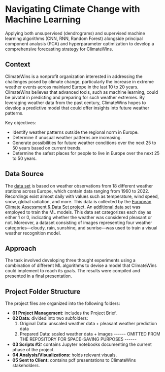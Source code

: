 # Navigating Climate Change with Machine Learning

Applying both unsupervised (dendrograms) and supervised machine learning algorithms (CNN, RNN, Random Forest) alongside principal component analysis (PCA) and hyperparameter optimization to develop a comprehensive forecasting strategy for ClimateWins.

## Context

ClimateWins is a nonprofit organization interested in addressing the challenges posed by climate change, particularly the increase in extreme weather events across mainland Europe in the last 10 to 20 years.
ClimateWins believes that advanced tools, such as machine learning, could be pivotal in predicting and preparing for such weather extremes.
By leveraging weather data from the past century, ClimateWins hopes to develop a predictive model that could offer insights into future weather patterns.

Key objectives:
- Identify weather patterns outside the regional norm in Europe.
- Determine if unusual weather patterns are increasing.
- Generate possibilities for future weather conditions over the next 25 to 50 years based on current trends.
- Determine the safest places for people to live in Europe over the next 25 to 50 years.

## Data Source

The [data set](https://s3.amazonaws.com/coach-courses-us/public/courses/da-spec-ml/Scripts/A1/Dataset-weather-prediction-dataset-processed.csv) is based on 
weather observations from 18 different weather stations across Europe, which contain data ranging from 1960 to 2022.
Recordings exist almost daily with values such as temperature, wind speed, snow, global radiation, and more.
This data is collected by the [European Climate Assessment & Data Set project](https://www.ecad.eu/).
An [additional data set](https://images.careerfoundry.com/public/courses/da-spec-ml/Scripts/A1/Dataset-Answers-Weather_Prediction_Pleasant_Weather.csv) was employed
to train the ML models. This data set categorizes each day as either 1 or 0, indicating whether the weather was considered pleasant or not.
Moreover, a dataset consisting of images representing four weather categories—cloudy, rain, sunshine, and sunrise—was used to train a visual weather recognition model. 

## Approach

The task involved developing three thought experiments using a combination of different ML algorithms to devise a model that ClimateWins could implement to reach its goals. The results were compiled and presented in a final presentation.

## Project Folder Structure

The project files are organized into the following folders:
- **01 Project Management:** includes the Project Brief.
- **02 Data:** divided into two subfolders:
  1. Original Data: unscaled weather data + pleasant weather prediction data
  2. Prepared Data: scaled weather data + images
  ------ OMITTED FROM THE REPOSITORY FOR SPACE-SAVING PURPOSES ------
- **03 Scripts #2:** contains Jupyter notebooks documenting the current phase of the project.
- **04 Analysis/Visualizations:** holds relevant visuals.
- **05 Sent to Client:** contains pdf presentations to ClimateWins stakeholders.

